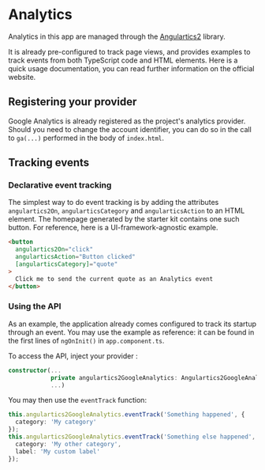 # Analytics

Analytics in this app are managed through the [Angulartics2](https://github.com/angulartics/angulartics2) library.

It is already pre-configured to track page views, and provides examples to track events from both TypeScript code and HTML elements.
Here is a quick usage documentation, you can read further information on the official website.

## Registering your provider

Google Analytics is already registered as the project's analytics provider.
Should you need to change the account identifier, you can do so in the call to `ga(...)` performed in the body of `index.html`.

## Tracking events

### Declarative event tracking

The simplest way to do event tracking is by adding the attributes `angulartics2On`, `angularticsCategory` and `angularticsAction` to an HTML element.
The homepage generated by the starter kit contains one such button.
For reference, here is a UI-framework-agnostic example.

```html
<button
  angulartics2On="click"
  angularticsAction="Button clicked"
  [angularticsCategory]="quote"
>
  Click me to send the current quote as an Analytics event
</button>
```

### Using the API

As an example, the application already comes configured to track its startup through an event.
You may use the example as reference: it can be found in the first lines of `ngOnInit()` in `app.component.ts`.

To access the API, inject your provider :

```typescript
constructor(...
            private angulartics2GoogleAnalytics: Angulartics2GoogleAnalytics,
            ...)
```

You may then use the `eventTrack` function:

```typescript
this.angulartics2GoogleAnalytics.eventTrack('Something happened', {
  category: 'My category'
});
this.angulartics2GoogleAnalytics.eventTrack('Something else happened', {
  category: 'My other category',
  label: 'My custom label'
});
```
